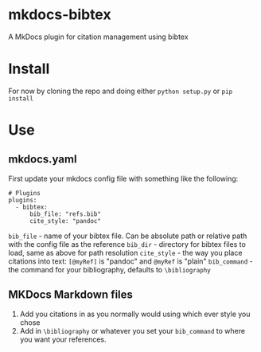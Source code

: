 # mkdocs-bibtex
A MkDocs plugin for citation management using bibtex


# Install
For now by cloning the repo and doing either `python setup.py` or `pip install` 


# Use
## mkdocs.yaml
First update your mkdocs config file with something like the following:
```
# Plugins
plugins:
  - bibtex:
      bib_file: "refs.bib"
      cite_style: "pandoc"
```

`bib_file` - name of your bibtex file. Can be absolute path or relative path with the config file as the reference
`bib_dir` - directory for bibtex files to load, same as above for path resolution
`cite_style` - the way you place citations into text: `[@myRef]` is "pandoc" and `@myRef` is "plain"
`bib_command` - the command for your bibliography, defaults to `\bibliography`

## MKDocs Markdown files

1. Add you citations in as you normally would using which ever style you chose
2. Add in `\bibliography` or whatever you set your `bib_command` to where you want your references. 
